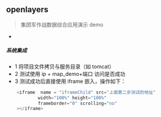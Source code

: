 ## openlayers 
> 集团军作战数据综合应用演示 demo

*
##### 系统集成
* 1 将项目文件拷贝与服务目录（如 tomcat）
* 2 测试使用 ip + map_demo+端口 访问是否成功
* 3 测试成功后直接使用 iframe 嵌入，操作如下：
```js
    <iframe  name = "iframeChild" src="上面第二步测试的地址"
            width="100%" height="100%"
            frameborder="0" scrolling="no" 
    ></iframe>
```


